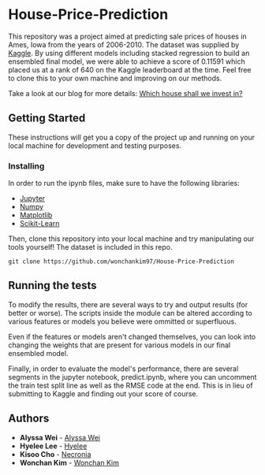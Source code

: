 # House-Price-Prediction

This repository was a project aimed at predicting sale prices of houses in Ames, Iowa from the years of 2006-2010. The dataset was supplied by [Kaggle](https://www.kaggle.com/c/house-prices-advanced-regression-techniques/data). By using different models including stacked regression to build an ensembled final model, we were able to achieve a score of 0.11591 which placed us at a rank of 640 on the Kaggle leaderboard at the time. Feel free to clone this to your own machine and improving on our methods.

Take a look at our blog for more details: [Which house shall we invest in?](https://nycdatascience.com/blog/student-works/which-real-estate-shall-we-invest-in/)

## Getting Started

These instructions will get you a copy of the project up and running on your local machine for development and testing purposes.

### Installing

In order to run the ipynb files, make sure to have the following libraries:
* [Jupyter](https://jupyter.readthedocs.io/en/latest/install.html)
* [Numpy](https://docs.scipy.org/doc/numpy/user/install.html)
* [Matplotlib](https://matplotlib.org/)
* [Scikit-Learn](https://scikit-learn.org/stable/)

Then, clone this repository into your local machine and try manipulating our tools yourself! The dataset is included in this repo.

```
git clone https://github.com/wonchankim97/House-Price-Prediction
```

## Running the tests

To modify the results, there are several ways to try and output results (for better or worse). The scripts inside the module can be altered according to various features or models you believe were ommitted or superfluous.

Even if the features or models aren't changed themselves, you can look into changing the weights that are present for various models in our final ensembled model.

Finally, in order to evaluate the model's performance, there are several segments in the jupyter notebook, predict.ipynb, where you can uncomment the train test split line as well as the RMSE code at the end. This is in lieu of submitting to Kaggle and finding out your score of course.

## Authors

* **Alyssa Wei** - [Alyssa Wei](https://github.com/AlyssaWei)
* **Hyelee Lee** - [Hyelee](https://github.com/hayley01145553)
* **Kisoo Cho** - [Necronia](https://github.com/necronia)
* **Wonchan Kim** - [Wonchan Kim](https://github.com/wonchankim97)
